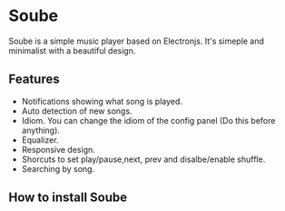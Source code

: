 # Soube
Soube is a simple music player based on Electronjs. It's simeple and minimalist with a beautiful design.

## Features
 * Notifications showing what song is played.
 * Auto detection of new songs.
 * Idiom. You can change the idiom of the config panel (Do this before anything).
 * Equalizer.
 * Responsive design.
 * Shorcuts to set play/pause,next, prev and disalbe/enable shuffle.
 * Searching by song.

 ## How to install Soube